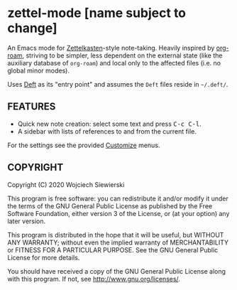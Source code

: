 zettel-mode [name subject to change]
====================================

An Emacs mode for [Zettelkasten][1]-style note-taking.
Heavily inspired by [org-roam][2], striving to be simpler, less
dependent on the external state (like the auxiliary database of
`org-roam`) and local only to the affected files (i.e. no global minor
modes).

Uses [Deft][3] as its "entry point" and assumes the `Deft` files
reside in `~/.deft/`.

[1]: https://zettelkasten.de/
[2]: https://github.com/org-roam/org-roam
[3]: https://github.com/jrblevin/deft

FEATURES
--------

- Quick new note creation: select some text and press <kbd>C-c C-l</kbd>.
- A sidebar with lists of references to and from the current file.

For the settings see the provided [Customize][4] menus.

[4]: https://www.gnu.org/software/emacs/manual/html_node/emacs/Easy-Customization.html

COPYRIGHT
---------

Copyright (C) 2020  Wojciech Siewierski

This program is free software: you can redistribute it and/or modify
it under the terms of the GNU General Public License as published by
the Free Software Foundation, either version 3 of the License, or
(at your option) any later version.

This program is distributed in the hope that it will be useful,
but WITHOUT ANY WARRANTY; without even the implied warranty of
MERCHANTABILITY or FITNESS FOR A PARTICULAR PURPOSE.  See the
GNU General Public License for more details.

You should have received a copy of the GNU General Public License
along with this program.  If not, see <http://www.gnu.org/licenses/>.
